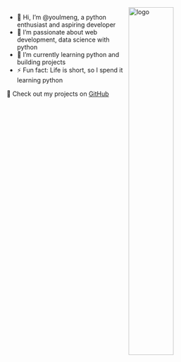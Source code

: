 <img src="https://github-readme-stats.vercel.app/api?username=youlmeng&show_icons=false&theme=Default" alt="logo" align="right" width="45%" />

- 👋 Hi, I’m @youlmeng, a python enthusiast and aspiring developer 
- 👀 I’m passionate about web development, data science with python 
- 🌱 I’m currently learning python and building projects 
- ⚡ Fun fact: Life is short, so I spend it learning python 

🔗 Check out my projects on [GitHub](https://github.com/youlmeng)  
